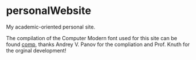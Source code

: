 # personalWebsite
My academic-oriented personal site. 

The compilation of the Computer Modern font used for this site can be found [comp](https://www.checkmyworking.com/cm-web-fonts/), thanks Andrey V. Panov for the compliation and Prof. Knuth for the orginal development!
